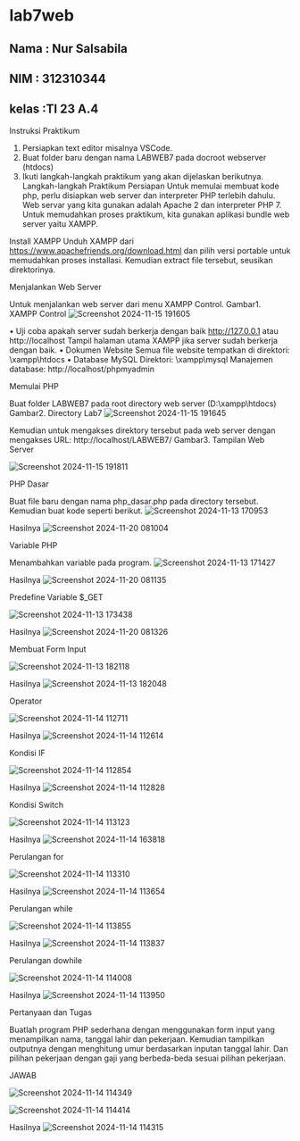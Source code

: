 # lab7web
## Nama : Nur Salsabila
## NIM  : 312310344
## kelas :TI 23 A.4

Instruksi Praktikum
1. Persiapkan text editor misalnya VSCode.
2. Buat folder baru dengan nama LABWEB7 pada docroot webserver (htdocs)
3. Ikuti langkah-langkah praktikum yang akan dijelaskan berikutnya. Langkah-langkah Praktikum Persiapan Untuk memulai membuat kode php, perlu disiapkan web server dan interpreter PHP terlebih dahulu. Web servar yang kita gunakan adalah Apache 2 dan interpreter PHP 7. Untuk memudahkan proses praktikum, kita gunakan aplikasi bundle web server yaitu XAMPP.

Install XAMPP
Unduh XAMPP dari https://www.apachefriends.org/download.html dan pilih versi portable untuk memudahkan proses installasi. Kemudian extract file tersebut, seusikan direktorinya.

Menjalankan Web Server

Untuk menjalankan web server dari menu XAMPP Control.
Gambar1. XAMPP Control
![Screenshot 2024-11-15 191605](https://github.com/user-attachments/assets/c79ef863-42f5-4081-9723-3daff78d6ea2)


• Uji coba apakah server sudah berkerja dengan baik http://127.0.0.1 atau http://localhost Tampil halaman utama XAMPP jika server sudah berkerja dengan baik. • Dokumen Website Semua file website tempatkan di direktori: \xampp\htdocs
• Database MySQL Direktori: \xampp\mysql
Manajemen database: http://localhost/phpmyadmin

Memulai PHP

Buat folder LABWEB7 pada root directory web server (D:\xampp\htdocs)
Gambar2. Directory Lab7
![Screenshot 2024-11-15 191645](https://github.com/user-attachments/assets/056061a6-5875-4234-aa00-22b8eb2f39d7)


Kemudian untuk mengakses direktory tersebut pada web server dengan mengakses URL: http://localhost/LABWEB7/
Gambar3. Tampilan Web Server

![Screenshot 2024-11-15 191811](https://github.com/user-attachments/assets/cadde31e-080a-4584-82d7-10d702d86efd)


PHP Dasar

Buat file baru dengan nama php_dasar.php pada directory tersebut. Kemudian buat kode seperti berikut.
![Screenshot 2024-11-13 170953](https://github.com/user-attachments/assets/8bca6586-e014-406f-91c5-83981d4c1d5a)

Hasilnya
![Screenshot 2024-11-20 081004](https://github.com/user-attachments/assets/f3ee9181-1a5c-4e2e-bd42-2c1887102672)


Variable PHP

Menambahkan variable pada program.
![Screenshot 2024-11-13 171427](https://github.com/user-attachments/assets/96888b01-bb3e-422d-9d46-eb30f273702e)

Hasilnya
![Screenshot 2024-11-20 081135](https://github.com/user-attachments/assets/0130af72-c808-4d75-9929-f82a6fba9ec4)

Predefine Variable $_GET

![Screenshot 2024-11-13 173438](https://github.com/user-attachments/assets/6f98dd1e-fa51-49a1-b28a-74fb91c5f3ae)

Hasilnya
![Screenshot 2024-11-20 081326](https://github.com/user-attachments/assets/338c7744-3e93-4d5a-a48c-f4034b57dfa7)


Membuat Form Input

![Screenshot 2024-11-13 182118](https://github.com/user-attachments/assets/06f09dc7-9bf5-4b2b-91a2-9d8b3d8f6fb5)

Hasilnya 
![Screenshot 2024-11-13 182048](https://github.com/user-attachments/assets/14f9ac7d-5f40-48af-ac9d-52d6e47f39a9)

Operator

![Screenshot 2024-11-14 112711](https://github.com/user-attachments/assets/2314eaae-c84a-409d-9203-4599fc831425)

Hasilnya 
![Screenshot 2024-11-14 112614](https://github.com/user-attachments/assets/2e8249ec-3835-4fef-8c86-6b3be6979467)

Kondisi IF

![Screenshot 2024-11-14 112854](https://github.com/user-attachments/assets/35112a5b-8d64-48ec-920f-22c0705f48f3)

Hasilnya
![Screenshot 2024-11-14 112828](https://github.com/user-attachments/assets/96704599-1dba-4e83-8de6-3ed395de7197)

Kondisi Switch

![Screenshot 2024-11-14 113123](https://github.com/user-attachments/assets/81fabe96-4df8-4a16-8c1e-96d4e6d538df)

Hasilnya
![Screenshot 2024-11-14 163818](https://github.com/user-attachments/assets/5b972f17-0d3c-466c-8b58-e51ae8fd0364)

Perulangan for

![Screenshot 2024-11-14 113310](https://github.com/user-attachments/assets/08d61a30-af82-4c0e-b08b-5dfa4dc885e3)

Hasilnya
![Screenshot 2024-11-14 113654](https://github.com/user-attachments/assets/260a9d2c-ad41-432e-b9cd-aa2d19af040b)

Perulangan while

![Screenshot 2024-11-14 113855](https://github.com/user-attachments/assets/81865f3a-163c-4b1e-8129-c4c060141af8)

Hasilnya
![Screenshot 2024-11-14 113837](https://github.com/user-attachments/assets/f56989a3-a089-46ed-b86a-2ef03536bd5f)

Perulangan dowhile

![Screenshot 2024-11-14 114008](https://github.com/user-attachments/assets/ee541209-e9d4-4857-aedb-d59cc5963244)

Hasilnya
![Screenshot 2024-11-14 113950](https://github.com/user-attachments/assets/01a00f67-8011-4360-a785-080cde905122)


Pertanyaan dan Tugas

Buatlah program PHP sederhana dengan menggunakan form input yang menampilkan nama, tanggal lahir dan pekerjaan. Kemudian tampilkan outputnya dengan menghitung umur berdasarkan inputan tanggal lahir. Dan pilihan pekerjaan dengan gaji yang berbeda-beda sesuai pilihan pekerjaan.

JAWAB

![Screenshot 2024-11-14 114349](https://github.com/user-attachments/assets/0f6582a2-76ee-4c11-8259-4695565769d4)

![Screenshot 2024-11-14 114414](https://github.com/user-attachments/assets/5226d0df-065e-4368-ba8e-cdb108836b8f)

Hasilnya
![Screenshot 2024-11-14 114315](https://github.com/user-attachments/assets/dbb38005-4e95-43ae-b7a6-fa4c7284bb8f)

